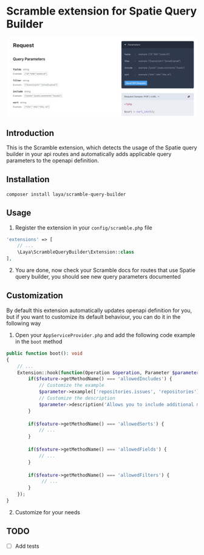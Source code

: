 # Scramble extension for Spatie Query Builder
![Preview](./.github/preview.png)

## Introduction
This is the Scramble extension, which detects the usage of the Spatie query builder in your api routes and automatically adds applicable query parameters to the openapi definition.

## Installation

```
composer install laya/scramble-query-builder
```

## Usage
1. Register the extension in your `config/scramble.php` file
```php
'extensions' => [
    // ...
    \Laya\ScrambleQueryBuilder\Extension::class
],
```
2. You are done, now check your Scramble docs for routes that use Spatie query builder, you should see new query parameters documented

## Customization
By default this extension automatically updates openapi definition for you, but if you want to customize its default behaviour, you can do it in the following way

1. Open your ```AppServiceProvider.php``` and add the following code example in the ```boot``` method

```php
public function boot(): void
{
    // ...
    Extension::hook(function(Operation $operation, Parameter $parameter, \Laya\ScrambleQueryBuilder\QueryBuilderFeature $feature) {
        if($feature->getMethodName() === 'allowedIncludes') {
            // Customize the example
            $parameter->example(['repositories.issues', 'repositories']);
            // Customize the description
            $parameter->description('Allows you to include additional model relations in the response');
        }
            
        if($feature->getMethodName() === 'allowedSorts') { 
            // ...
        }
            
        if($feature->getMethodName() === 'allowedFields') {
            // ...
        }
            
        if($feature->getMethodName() === 'allowedFilters') {
             // ...
        }
    });
}
```
2. Customize for your needs

## TODO
- [ ] Add tests
